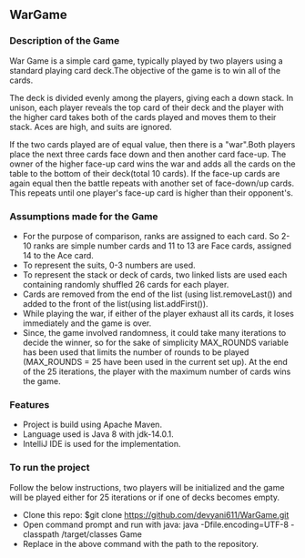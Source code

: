## WarGame

### Description of the Game

War Game is a simple card game, typically played by two players using a standard playing card deck.The objective of the game is to win all of the cards.
</br>

The deck is divided evenly among the players, giving each a down stack. In unison, each player reveals the top card of their deck and the player with the higher card takes both of the cards played and moves them to their stack. Aces are high, and suits are ignored.
</br>

If the two cards played are of equal value, then there is a "war".Both players place the next three cards face down and then another card face-up. The owner of the higher face-up card wins the war and adds all the cards on the table to the bottom of their deck(total 10 cards). If the face-up cards are again equal then the battle repeats with another set of face-down/up cards. This repeats until one player's face-up card is higher than their opponent's.

### Assumptions made for the Game

* For the purpose of comparison, ranks are assigned to each card. So 2- 10 ranks are simple number cards and 11 to 13 are Face cards, assigned 14 to the Ace card.
* To represent the suits, 0-3 numbers are used.
* To represent the stack or deck of cards, two linked lists are used each containing randomly shuffled 26 cards for each player.
* Cards are removed from the end of the list (using list.removeLast()) and added to the front of the list(using list.addFirst()).
* While playing the war, if either of the player exhaust all its cards, it loses immediately and the game is over.
* Since, the game involved randomness, it could take many iterations to decide the winner, so for the sake of simplicity MAX_ROUNDS variable has been used that limits the number of rounds to be played (MAX_ROUNDS = 25 have been used in the current set up). At the end of the 25 iterations, the player with the maximum number of cards wins the game.

### Features

* Project is build using Apache Maven.
* Language used is Java 8 with jdk-14.0.1.
* IntelliJ IDE is used for the implementation.

### To run the project

Follow the below instructions, two players will be initialized and the game will be played either for 25 iterations or if one of decks becomes empty.

* Clone this repo: $git clone https://github.com/devyani611/WarGame.git
* Open command prompt and run with java: java -Dfile.encoding=UTF-8 -classpath <PATH>/target/classes Game
* Replace <PATH> in the above command with the path to the repository.




